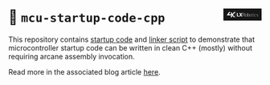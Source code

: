 <a href="https://lxrobotics.com/"><img align="right" src="https://raw.githubusercontent.com/lxrobotics/.github/main/logo/lxrobotics.png" width="15%"></a>
:floppy_disk: `mcu-startup-code-cpp`
====================================

This repository contains [startup code](startup.cpp) and [linker script](FE310-G002.ld) to demonstrate that microcontroller startup code can be written in clean C++ (mostly) without requiring arcane assembly invocation.

Read more in the associated blog article [here](https://www.lxrobotics.com/microcontroller-startup-code-written-in-cpp/).


